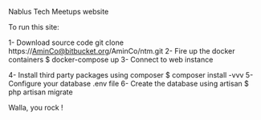 Nablus Tech Meetups website

To run this site:

1- Download source code
	git clone https://AminCo@bitbucket.org/AminCo/ntm.git
2- Fire up the docker containers
	$ docker-compose up
3- Connect to web instance

4- Install third party packages using composer
	$ composer install -vvv
5- Configure your database
	.env file
6- Create the database using artisan
	$ php artisan migrate


Walla, you rock !

